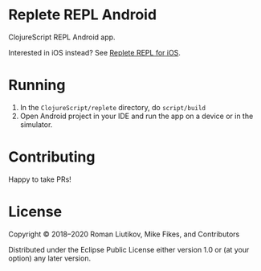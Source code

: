 # Replete REPL Android

ClojureScript REPL Android app.

Interested in iOS instead? See [Replete REPL for iOS](https://github.com/replete-repl/replete-ios).

# Running

1. In the `ClojureScript/replete` directory, do `script/build`
1. Open Android project in your IDE and run the app on a device or in the simulator.

# Contributing

Happy to take PRs!

# License

Copyright © 2018–2020 Roman Liutikov, Mike Fikes, and Contributors

Distributed under the Eclipse Public License either version 1.0 or (at your option) any later version.

